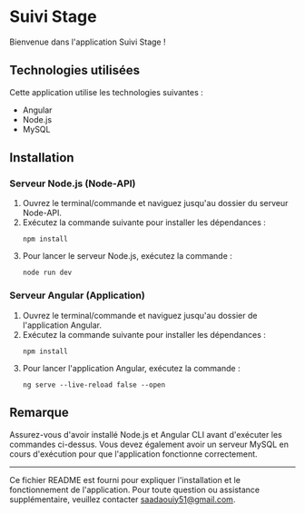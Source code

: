 # Suivi Stage

Bienvenue dans l'application Suivi Stage !

## Technologies utilisées

Cette application utilise les technologies suivantes :
- Angular
- Node.js
- MySQL

## Installation

### Serveur Node.js (Node-API)

1. Ouvrez le terminal/commande et naviguez jusqu'au dossier du serveur Node-API.
2. Exécutez la commande suivante pour installer les dépendances :
    ```
    npm install
    ```
3. Pour lancer le serveur Node.js, exécutez la commande :
    ```
    node run dev
    ```

### Serveur Angular (Application)

1. Ouvrez le terminal/commande et naviguez jusqu'au dossier de l'application Angular.
2. Exécutez la commande suivante pour installer les dépendances :
    ```
    npm install
    ```
3. Pour lancer l'application Angular, exécutez la commande :
    ```
    ng serve --live-reload false --open
    ```

## Remarque

Assurez-vous d'avoir installé Node.js et Angular CLI avant d'exécuter les commandes ci-dessus. Vous devez également avoir un serveur MySQL en cours d'exécution pour que l'application fonctionne correctement.

---
Ce fichier README est fourni pour expliquer l'installation et le fonctionnement de l'application. Pour toute question ou assistance supplémentaire, veuillez contacter saadaouiy51@gmail.com.

